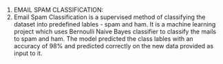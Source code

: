 1. EMAIL SPAM CLASSIFICATION:
2. Email Spam Classification is a supervised method of classifying the dataset into predefined lables - spam and ham. It is a machine learning project which uses Bernoulli Naive Bayes classifier to classify the mails to spam and ham. The model predicted the class lables with an accuracy of 98% and predicted correctly on the new data provided as input to it.

